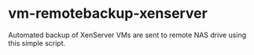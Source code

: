 # vm-remotebackup-xenserver
Automated backup of XenServer VMs are sent to remote NAS drive using this simple script. 
